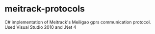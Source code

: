 meitrack-protocols
=================

C# implementation of Meitrack's Meiligao gprs communication protocol.
Used Visual Studio 2010 and .Net 4


